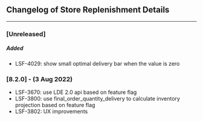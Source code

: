 ## Changelog of Store Replenishment Details
---

### [Unreleased]
##### Added
- LSF-4029: show small optimal delivery bar when the value is zero

### [8.2.0] - (3 Aug 2022)
- LSF-3670: use LDE 2.0 api based on feature flag
- LSF-3800: use final_order_quantity_delivery to calculate inventory projection based on feature flag
- LSF-3802: UX improvements
